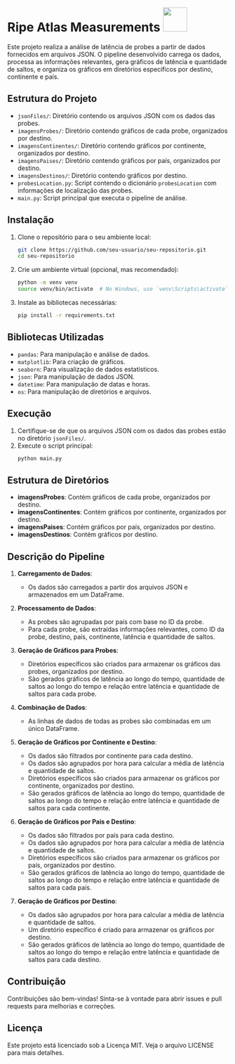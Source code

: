 # Ripe Atlas Measurements <img src="https://i.giphy.com/media/v1.Y2lkPTc5MGI3NjExNWt4cm5wczhxMmR4MGZpeWFwaGEwNWNyMjlrMjRtc2x3ZTBhdnFqZCZlcD12MV9pbnRlcm5hbF9naWZfYnlfaWQmY3Q9cw/Tfd91e9R13cewUzBWh/giphy.gif" width="55"/>

Este projeto realiza a análise de latência de probes a partir de dados fornecidos em arquivos JSON. O pipeline desenvolvido carrega os dados, processa as informações relevantes, gera gráficos de latência e quantidade de saltos, e organiza os gráficos em diretórios específicos por destino, continente e país.

## Estrutura do Projeto

- `jsonFiles/`: Diretório contendo os arquivos JSON com os dados das probes.
- `imagensProbes/`: Diretório contendo gráficos de cada probe, organizados por destino.
- `imagensContinentes/`: Diretório contendo gráficos por continente, organizados por destino.
- `imagensPaises/`: Diretório contendo gráficos por país, organizados por destino.
- `imagensDestinos/`: Diretório contendo gráficos por destino.
- `probesLocation.py`: Script contendo o dicionário `probesLocation` com informações de localização das probes.
- `main.py`: Script principal que executa o pipeline de análise.

## Instalação

1. Clone o repositório para o seu ambiente local:
    ```bash
    git clone https://github.com/seu-usuario/seu-repositorio.git
    cd seu-repositorio
    ```

2. Crie um ambiente virtual (opcional, mas recomendado):
    ```bash
    python -m venv venv
    source venv/bin/activate  # No Windows, use `venv\Scripts\activate`
    ```

3. Instale as bibliotecas necessárias:
    ```bash
    pip install -r requirements.txt
    ```

## Bibliotecas Utilizadas

- `pandas`: Para manipulação e análise de dados.
- `matplotlib`: Para criação de gráficos.
- `seaborn`: Para visualização de dados estatísticos.
- `json`: Para manipulação de dados JSON.
- `datetime`: Para manipulação de datas e horas.
- `os`: Para manipulação de diretórios e arquivos.

## Execução

1. Certifique-se de que os arquivos JSON com os dados das probes estão no diretório `jsonFiles/`.
2. Execute o script principal:
    ```bash
    python main.py
    ```

## Estrutura de Diretórios

- **imagensProbes**: Contém gráficos de cada probe, organizados por destino.
- **imagensContinentes**: Contém gráficos por continente, organizados por destino.
- **imagensPaises**: Contém gráficos por país, organizados por destino.
- **imagensDestinos**: Contém gráficos por destino.

## Descrição do Pipeline

1. **Carregamento de Dados**:
   - Os dados são carregados a partir dos arquivos JSON e armazenados em um DataFrame.

2. **Processamento de Dados**:
   - As probes são agrupadas por país com base no ID da probe.
   - Para cada probe, são extraídas informações relevantes, como ID da probe, destino, país, continente, latência e quantidade de saltos.

3. **Geração de Gráficos para Probes**:
   - Diretórios específicos são criados para armazenar os gráficos das probes, organizados por destino.
   - São gerados gráficos de latência ao longo do tempo, quantidade de saltos ao longo do tempo e relação entre latência e quantidade de saltos para cada probe.

4. **Combinação de Dados**:
   - As linhas de dados de todas as probes são combinadas em um único DataFrame.

5. **Geração de Gráficos por Continente e Destino**:
   - Os dados são filtrados por continente para cada destino.
   - Os dados são agrupados por hora para calcular a média de latência e quantidade de saltos.
   - Diretórios específicos são criados para armazenar os gráficos por continente, organizados por destino.
   - São gerados gráficos de latência ao longo do tempo, quantidade de saltos ao longo do tempo e relação entre latência e quantidade de saltos para cada continente.

6. **Geração de Gráficos por País e Destino**:
   - Os dados são filtrados por país para cada destino.
   - Os dados são agrupados por hora para calcular a média de latência e quantidade de saltos.
   - Diretórios específicos são criados para armazenar os gráficos por país, organizados por destino.
   - São gerados gráficos de latência ao longo do tempo, quantidade de saltos ao longo do tempo e relação entre latência e quantidade de saltos para cada país.

7. **Geração de Gráficos por Destino**:
   - Os dados são agrupados por hora para calcular a média de latência e quantidade de saltos.
   - Um diretório específico é criado para armazenar os gráficos por destino.
   - São gerados gráficos de latência ao longo do tempo, quantidade de saltos ao longo do tempo e relação entre latência e quantidade de saltos para cada destino.

## Contribuição

Contribuições são bem-vindas! Sinta-se à vontade para abrir issues e pull requests para melhorias e correções.

## Licença

Este projeto está licenciado sob a Licença MIT. Veja o arquivo LICENSE para mais detalhes.
